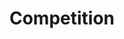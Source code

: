 ---
layout: competition
id: competition

title: Competition
long-title: Win your very own luxury escape
enter-cta: Enter Now


features:

  - id: stay
    title: The Stay
    description: The Poets House Hotel perfectly marries country charms with contemporary style. The turn-of-the-century listed building houses rooms fit for a glamorous sojourn, with copper baths perfect for long evening soaks with fizz in hand. This is your chance to indulge in the better life, gazing at gorgeous country views before discovering the Cambridgeshire countryside.

  - id: car
    title: The Car
    description: The new Range Rover Evoque R-Dynamic is packed with modern, bold design cues, innovative technology and new levels of refinement. Delivered to your door, step inside for a truly five-star adventure. It’s yours for the duration; where will the Evoque take you?


competition-form:
  id: comp
  post-url: "#getFormUrl"
  expiry-date: 2050-01-01
  fields:
    - id: name
      type: text
      label: Name
      required: true
    - id: email
      type: email
      label: Email
      required: true
    - id: qualify
      type: radio
      label: Are you a UK resident and over the age of 25?
      required: true
      options:
        - id: qualify-true
          label: 'Yes'
          value: 'yes'
        - id: qualify-false
          label: 'No'
          value: 'no'
          invalid: true
    - id: opt-in
      type: radio
      label: Do you agree to receive emails from THE OUT?
      required: true
      options:
        - id: opt-in-true
          label: 'Yes'
          value: 'yes'
        - id: opt-in-false
          label: 'No'
          value: 'no'
    - id: phone-type
      type: radio
      label: What type of phone do you use?
      required: true
      options:
        - id: phone-iphone
          label: 'iPhone'
          value: 'iphone'
        - id: phone-android
          label: 'Android'
          value: 'android'
        - id: phone-other
          label: 'Other'
          value: 'other'
  submit: Submit Entry
  terms: >
    By submitting your entry, you agree to the <a href="#" class="js-open-modal link--underlined" data-open-modal="competition-terms">terms and conditions</a> of this competition
---